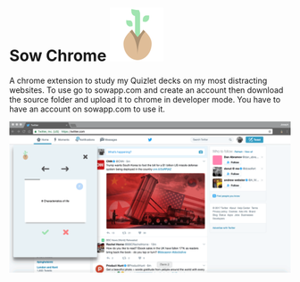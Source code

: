 
# Sow Chrome          ![alt text](src/logo.svg)
A chrome extension to study my Quizlet decks on my most distracting websites. To use go to sowapp.com and create an account then download the source folder and upload it to chrome in developer mode. You have to have an account on sowapp.com to use it.

![alt text](sowchrome.gif)
